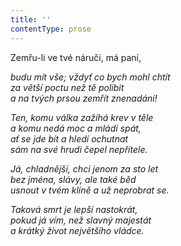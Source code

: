 ```yaml
---
title: ''
contentType: prose
---
```


<section>

Zemřu-li ve tvé náruči, má paní,

_budu mít vše; vždyť co bych mohl chtít  
za větší poctu než tě políbit  
a na tvých prsou zemřít znenadání!_

</section>

<section>

_Ten, komu válka zažíhá krev v těle  
a komu nedá moc a mládí spát,  
ať se jde bít a hledí ochutnat  
sám na své hrudi čepel nepřítele._

</section>

<section>

_Já, chladnější, chci jenom za sto let  
bez jména, slávy, ale také běd  
usnout v tvém klíně a už neprobrat se._

</section>

<section>

_Taková smrt je lepší nastokrát,  
pokud já vím, než slavný majestát  
a krátký život největšího vládce._

</section>
